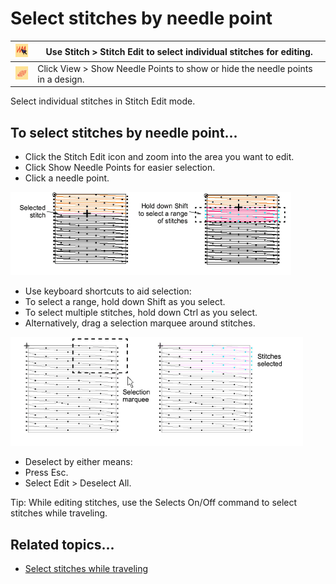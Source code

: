 # Select stitches by needle point

| ![StitchEdit.png](assets/StitchEdit.png)             | Use Stitch > Stitch Edit to select individual stitches for editing.            |
| ---------------------------------------------------- | ------------------------------------------------------------------------------ |
| ![ShowNeedlePoints.png](assets/ShowNeedlePoints.png) | Click View > Show Needle Points to show or hide the needle points in a design. |

Select individual stitches in Stitch Edit mode.

## To select stitches by needle point...

- Click the Stitch Edit icon and zoom into the area you want to edit.
- Click Show Needle Points for easier selection.
- Click a needle point.

![functions00003.png](assets/functions00003.png)

- Use keyboard shortcuts to aid selection:
- To select a range, hold down Shift as you select.
- To select multiple stitches, hold down Ctrl as you select.
- Alternatively, drag a selection marquee around stitches.

![functions00006.png](assets/functions00006.png)

- Deselect by either means:
- Press Esc.
- Select Edit > Deselect All.

Tip: While editing stitches, use the Selects On/Off command to select stitches while traveling.

## Related topics...

- [Select stitches while traveling](Select_stitches_while_traveling)
